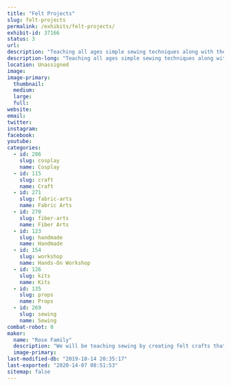 ```yaml
---
title: "Felt Projects"
slug: felt-projects
permalink: /exhibits/felt-projects/
exhibit-id: 37166
status: 3
url: 
description: "Teaching all ages simple sewing techniques along with the opportunity to try more advanced needle felting. The experience is comprised of having the participant sew a felt craft project under the guidance of the Rose family."
description-long: "Teaching all ages simple sewing techniques along with the opportunity to try more advanced needle felting. The experience is comprised of having the participant sew a felt craft project under the guidance of the Rose family. If the participants prefer, they can purchase and take the felt kits home to complete."
location: Unassigned
image: 
image-primary:
  thumbnail: 
  medium: 
  large: 
  full: 
website: 
email: 
twitter: 
instagram: 
facebook: 
youtube: 
categories:
  - id: 286
    slug: cosplay
    name: Cosplay
  - id: 115
    slug: craft
    name: Craft
  - id: 271
    slug: fabric-arts
    name: Fabric Arts
  - id: 270
    slug: fiber-arts
    name: Fiber Arts
  - id: 123
    slug: handmade
    name: Handmade
  - id: 154
    slug: workshop
    name: Hands-On Workshop
  - id: 126
    slug: kits
    name: Kits
  - id: 135
    slug: props
    name: Props
  - id: 269
    slug: sewing
    name: Sewing
combat-robot: 0
maker:
  name: "Rose Family"
  description: "We will be teaching sewing by creating felt crafts that we will sell at the event. We will also be teach needle felting."
  image-primary: 
last-modified-db: "2019-10-14 20:35:17"
last-exported: "2020-14-07 08:51:53"
sitemap: false
---
```

